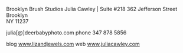 Brooklyn Brush Studios
Julia Cawley | Suite #218
362 Jefferson Street Brooklyn  
NY 11237
 
julia[@]deerbabyphoto.com
phone 347 878 5856
 
 
 

blog www.lizandjewels.com
web www.juliacawley.com

